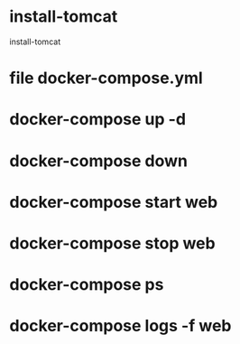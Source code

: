 # install-tomcat
install-tomcat



# file docker-compose.yml

# docker-compose up -d
# docker-compose down



# docker-compose start web

# docker-compose stop web



# docker-compose ps
# docker-compose logs -f web







